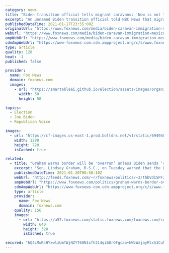 ```yaml
---
category: news
title: "Biden transition official tells migrant caravans: 'Now is not the time' to come to US"
excerpt: "An unnamed Biden transition official told NBC News that migrants hoping to claim asylum in the U.S. during the first few weeks of the new administration \"need to understand they're not going to be able to come into the United States immediately."
publishedDateTime: 2021-01-17T23:55:00Z
originalUrl: "https://www.foxnews.com/media/biden-caravan-immigration-mexico-border-biden-administration"
webUrl: "https://www.foxnews.com/media/biden-caravan-immigration-mexico-border-biden-administration"
ampWebUrl: "https://www.foxnews.com/media/biden-caravan-immigration-mexico-border-biden-administration.amp"
cdnAmpWebUrl: "https://www-foxnews-com.cdn.ampproject.org/c/s/www.foxnews.com/media/biden-caravan-immigration-mexico-border-biden-administration.amp"
type: article
quality: 128
heat: -1
published: false

provider:
  name: Fox News
  domain: foxnews.com
  images:
    - url: "https://smartableai.github.io/election/assets/images/organizations/foxnews.com-50x50.jpg"
      width: 50
      height: 50

topics:
  - Election
  - Joe Biden
  - Republican Voice

images:
  - url: "https://cf-images.us-east-1.prod.boltdns.net/v1/static/694940094001/e96adf89-b6fd-4fd3-add4-af059c9a1348/2766dc0c-5b4d-4f1a-a656-563a72731175/1280x720/match/image.jpg"
    width: 1280
    height: 720
    isCached: true

related:
  - title: "Graham warns border will be 'overrun’ unless Biden sends ‘clear and unmistakable signal’ to migrant caravans"
    excerpt: "Sen. Lindsey Graham, R-S.C., on Tuesday warned that the U.S. border will be “overrun” unless the incoming Biden administration sends a message to the incoming migrant caravans that they support President Donald Trump’s policies on immigration."
    publishedDateTime: 2021-01-20T00:58:10Z
    webUrl: "http://feeds.foxnews.com/~r/foxnews/politics/~3/thbVdISPF30/graham-warns-border-overrun-unless-biden-sends-signal-migrant-caravans"
    ampWebUrl: "https://www.foxnews.com/politics/graham-warns-border-overrun-unless-biden-sends-signal-migrant-caravans.amp"
    cdnAmpWebUrl: "https://www-foxnews-com.cdn.ampproject.org/c/s/www.foxnews.com/politics/graham-warns-border-overrun-unless-biden-sends-signal-migrant-caravans.amp"
    type: article
    provider:
      name: Fox News
      domain: foxnews.com
    quality: 156
    images:
      - url: "https://a57.foxnews.com/static.foxnews.com/foxnews.com/content/uploads/2021/01/640/320/AP21020009128608.jpg?ve=1&tl=1"
        width: 640
        height: 320
        isCached: true

secured: "hQ4LMwR4HYxwlzUmTWjNZYT60N1sfh214qi6OrOFgcao+kWvWzjayMlxS3CuMmFpgMDFtnTsMrkVNAbkzqlRCOIqS4iNCYYKO3REpuB43xMQ5sdfZI99u0pLjyKjDg7BcSYxFQrsM/SN1vvLZFfyqI2W9MzXPY5chM2FL+cs2pUi5b8FEb4oPAMomZn6BmRLWf9iwaFBYfiIvkeZUvmeSKBOsVI4wGJ+NC3PcXRXGbULplXeKUIq8Q+tjeBPmqZU0BE47rLpuAGxnkYv9fjUeH0IkdxGPUWcpGyQQKRC4UnQOjF99b0Wmkxtg9QQkYewlAodRbmh0/0EvVhaj8sEXIdjB3W11QfSH9PUy/BKjmc=;Er1nYt+bwt1W5r/TS4dKrA=="
---
```


